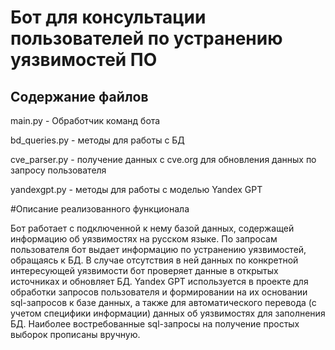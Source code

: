 # Бот для консультации пользователей по устранению уязвимостей ПО
## Содержание файлов

main.py - Обработчик команд бота

bd_queries.py - методы для работы с БД

cve_parser.py - получение данных с cve.org для обновления данных по запросу пользователя

yandexgpt.py - методы для работы с моделью Yandex GPT

#Описание реализованного функционала

Бот работает с подключенной к нему базой данных, содержащей информацию об уязвимостях на русском языке. По запросам пользователя бот выдает информацию по устранению уязвимостей, обращаясь к  БД. В случае отсутствия в ней данных по конкретной интересующей уязвимости бот проверяет данные в открытых источниках и обновляет БД. Yandex GPT используется в проекте для обработки запросов пользователя и формировании на их основании sql-запросов к базе данных, а также для автоматического перевода (с учетом специфики информации) данных об уязвимостях для заполнения БД. Наиболее востребованные sql-запросы на получение простых выборок прописаны вручную.
